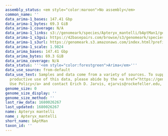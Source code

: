 ```yaml
---
assembly_status: <em style="color:maroon">No assembly</em>
common_name: ''
data_arima-1_bases: 147.41 Gbp
data_arima-1_bytes: 69.3 GiB
data_arima-1_coverage: N/A
data_arima-1_links: s3://genomeark/species/Apteryx_mantelli/bAptMan1/genomic_data/arima/<br>
data_arima-1_s3gui: https://42basepairs.com/browse/s3/genomeark/species/Apteryx_mantelli/bAptMan1/genomic_data/arima/
data_arima-1_s3url: https://genomeark.s3.amazonaws.com/index.html?prefix=species/Apteryx_mantelli/bAptMan1/genomic_data/arima/
data_arima-1_scale: 1.9824
data_arima_bases: 147.41 Gbp
data_arima_bytes: 69.3 GiB
data_arima_coverage: N/A
data_status: '''<em style="color:forestgreen">Arima</em>'''
data_use_source: from-default
data_use_text: Samples and data come from a variety of sources. To support fair and
  productive use of this data, please abide by the <a href="https://genome10k.soe.ucsc.edu/data-use-policies/">Data
  Use Policy</a> and contact Erich D. Jarvis, ejarvis@rockefeller.edu, with any questions.
genome_size: 0
genome_size_display: ''
genome_size_method: ''
last_raw_data: 1680026267
last_updated: 1680026267
name: Apteryx mantelli
name_: Apteryx_mantelli
short_name: bAptMan
taxon_id: ''
---
```

